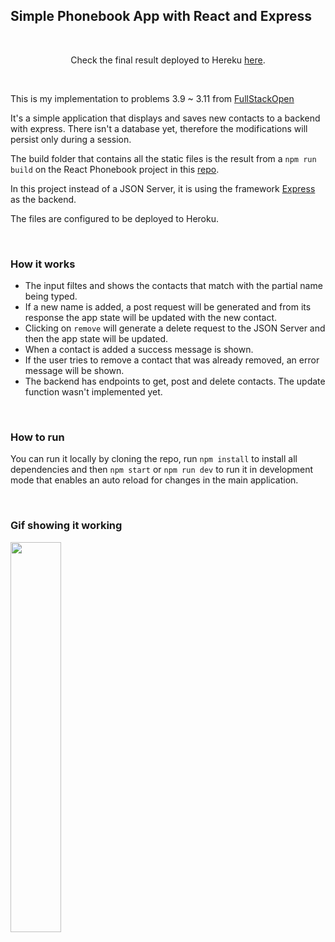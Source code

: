 ## Simple Phonebook App with React and Express

<br/>

<p align="center">
   Check the final result deployed to Hereku <a href="https://delicat-fromage-63869.herokuapp.com/">here</a>.
</p>

<br/>

This is my implementation to problems 3.9 ~ 3.11 from [FullStackOpen](https://fullstackopen.com/en/)

It's a simple application that displays and saves new contacts to a backend with express. There isn't a database yet, therefore the modifications will persist only during a session.

The build folder that contains all the static files is the result from a `npm run build` on the React Phonebook project in this [repo](https://github.com/dbonach/helsinki-fullstackopen/tree/main/part2/phonebook).

In this project instead of a JSON Server, it is using the framework [Express](https://expressjs.com/) as the backend.

The files are configured to be deployed to Heroku.

<br/>

### How it works

- The input filtes and shows the contacts that match with the partial name being typed.
- If a new name is added, a post request will be generated and from its response the app state will be updated with the new contact.
- Clicking on `remove` will generate a delete request to the JSON Server and then the app state will be updated.
- When a contact is added a success message is shown.
- If the user tries to remove a contact that was already removed, an error message will be shown.
- The backend has endpoints to get, post and delete contacts. The update function wasn't implemented yet.

<br/>

### How to run

You can run it locally by cloning the repo, run `npm install` to install all dependencies and then `npm start` or `npm run dev` to run it in development mode that enables an auto reload for changes in the main application.

<br/>

### Gif showing it working 
<p>
<img src="https://user-images.githubusercontent.com/62313672/124419635-40cac300-dd34-11eb-8737-c1c6ba9bbfd9.gif" width="40%">
</p>
